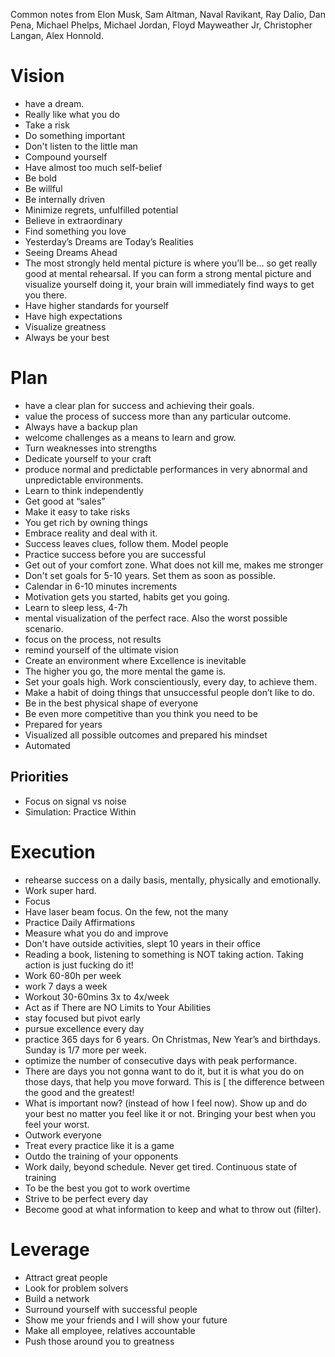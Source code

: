 Common notes from Elon Musk, Sam Altman, Naval Ravikant, Ray Dalio, Dan Pena, Michael Phelps, Michael Jordan, Floyd Mayweather Jr, Christopher Langan, Alex Honnold.

# Vision
* have a dream.
* Really like what you do
* Take a risk
* Do something important
* Don't listen to the little man
* Compound yourself
* Have almost too much self-belief
* Be bold
* Be willful
* Be internally driven
* Minimize regrets, unfulfilled potential
* Believe in extraordinary
* Find something you love
* Yesterday’s Dreams are Today’s Realities
* Seeing Dreams Ahead
* The most strongly held mental picture is where you’ll be… so get really good at mental rehearsal. If you can form a strong mental picture and visualize yourself doing it, your brain will immediately find ways to get you there.
* Have higher standards for yourself
* Have high expectations
* Visualize greatness
* Always be your best

# Plan
* have a clear plan for success and achieving their goals.
* value the process of success more than any particular outcome.
* Always have a backup plan
* welcome challenges as a means to learn and grow.
* Turn weaknesses into strengths
* Dedicate yourself to your craft
* produce normal and predictable performances in very abnormal and unpredictable environments.
* Learn to think independently
* Get good at “sales”
* Make it easy to take risks
* You get rich by owning things
* Embrace reality and deal with it.
* Success leaves clues, follow them. Model people
* Practice success before you are successful
* Get out of your comfort zone. What does not kill me, makes me stronger
* Don't set goals for 5-10 years. Set them as soon as possible.
* Calendar in 6-10 minutes increments
* Motivation gets you started, habits get you going.
* Learn to sleep less, 4-7h
* mental visualization of the perfect race. Also the worst possible scenario.
* focus on the process, not results
* remind yourself of the ultimate vision
* Create an environment where Excellence is inevitable
* The higher you go, the more mental the game is.
* Set your goals high. Work conscientiously, every day, to achieve them.
* Make a habit of doing things that unsuccessful people don’t like to do.
* Be in the best physical shape of everyone
* Be even more competitive than you think you need to be
* Prepared for years
* Visualized all possible outcomes and prepared his mindset
* Automated

## Priorities
* Focus on signal vs noise
* Simulation: Practice Within

# Execution
* rehearse success on a daily basis, mentally, physically and emotionally.
* Work super hard.
* Focus
* Have laser beam focus. On the few, not the many
* Practice Daily Affirmations
* Measure what you do and improve
* Don't have outside activities, slept 10 years in their office
* Reading a book, listening to something is NOT taking action. Taking action is just fucking do it!
* Work 60-80h per week
* work 7 days a week
* Workout 30-60mins 3x to 4x/week
* Act as if There are NO Limits to Your Abilities
* stay focused but pivot early
* pursue excellence every day
* practice 365 days for 6 years. On Christmas, New Year’s and birthdays. Sunday is 1/7 more per week.
* optimize the number of consecutive days with peak performance.
* There are days you not gonna want to do it, but it is what you do on those days, that help you move forward. This is [
the difference between the good and the greatest!
* What is important now? (instead of how I feel now). Show up and do your best no matter you feel like it or not. Bringing your best when you feel your worst.
* Outwork everyone
* Treat every practice like it is a game
* Outdo the training of your opponents
* Work daily, beyond schedule. Never get tired. Continuous state of training
* To be the best you got to work overtime
* Strive to be perfect every day
* Become good at what information to keep and what to throw out (filter).

# Leverage
* Attract great people
* Look for problem solvers
* Build a network
* Surround yourself with successful people
* Show me your friends and I will show your future
* Make all employee, relatives accountable
* Push those around you to greatness
